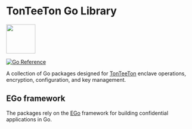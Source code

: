 # TonTeeTon Go Library

<p align="left">
    <a href="https://github.com/tonteeton/golib">
        <img src="https://avatars.githubusercontent.com/u/168369799" width="78">
    </a>
</p>

[![Go Reference](https://pkg.go.dev/badge/github.com/tonteeton/golib.svg)](https://pkg.go.dev/github.com/tonteeton/golib)

A collection of Go packages designed for [TonTeeTon](https://github.com/tonteeton/tonteeton) enclave operations, encryption, configuration, and key management.


## EGo framework

The packages rely on the [EGo](https://github.com/edgelesssys/ego) framework for building confidential applications in Go.

